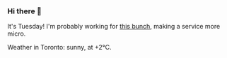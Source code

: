 ### Hi there :wave:

It's Tuesday! I'm probably working for [this bunch](https://github.com/kohofinancial), making a service more micro.

Weather in Toronto: sunny, at +2°C.
